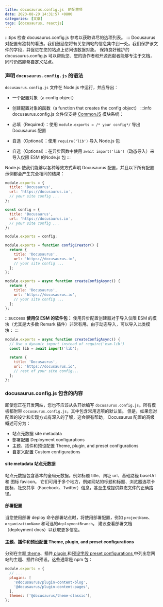 ```yaml
---
title: docusaurus.config.js  的配置项
date: 2023-08-20 14:31:57 +0800
categories: [文章]
tags: [docusaurus, reactjs]
---
```



:::tips
检查 docusaurus.config.js  参考以获取详尽的选项列表。
:::
Docusaurus 对配置有独特的看法。我们鼓励您将有关您网站的信息集中到一处。我们保护该文件的字段，并促进在您的站点上访问该数据对象。
保持良好维护的 docusaurus.config.js 可以帮助您、您的协作者和开源贡献者能够专注于文档，同时仍然能够自定义站点。

### 声明 `docusaurus.config.js` 的语法
`docusaurus.config.js` 文件在 Node.js 中运行，并应导出：

- 一个配置对象（a config object）
- 创建配置对象的函数（a function that creates the config object）
:::info
docusaurus.config.js 文件仅支持 [CommonJS](https://flaviocopes.com/commonjs/) 模块系统：

- 必填（Required）：使用 `module.exports = /* your config*/` 导出 Docusaurus 配置
- 自选（Optional）：使用 `require('lib')` 导入 Node.js 包
- 自选（Optional）：在异步函数中使用 `await import('lib')`（动态导入）来导入仅限 ESM 的Node.js 包
:::
 
Node.js 使我们能够以各种等效方式声明 Docusaurus 配置，并且以下所有配置示例都会产生完全相同的结果：
```javascript
module.exports = {
  title: 'Docusaurus',
  url: 'https://docusaurus.io',
  // your site config ...
};
```
```javascript
const config = {
  title: 'Docusaurus',
  url: 'https://docusaurus.io',
  // your site config ...
};

module.exports = config;
```
```javascript
module.exports = function configCreator() {
  return {
    title: 'Docusaurus',
    url: 'https://docusaurus.io',
    // your site config ...
  };
};
```
```javascript
module.exports = async function createConfigAsync() {
  return {
    title: 'Docusaurus',
    url: 'https://docusaurus.io',
    // your site config ...
  };
};
```
:::success
**使用仅 ESM 的软件包：**
使用异步配置创建器对于导入仅限 ESM 的模块（尤其是大多数 Remark 插件）非常有用。由于动态导入，可以导入此类模块：
:::
```javascript
module.exports = async function createConfigAsync() {
  // Use a dynamic import instead of require('esm-lib')
  const lib = await import('lib');

  return {
    title: 'Docusaurus',
    url: 'https://docusaurus.io',
    // rest of your site config...
  };
};
```
### docusaurus.config.js 包含的内容
即使您正在开发网站，您也不应该从头开始编写 `docusaurus.config.js`。所有模板都附带 `docusaurus.config.js`，其中包含常用选项的默认值。
但是，如果您对配置的设计和实现方式有深入的了解，这会很有帮助。
Docusaurus 配置的高级概述可分为：

- 站点元数据 site metadata
- 部署配置 Deployment configurations
- 主题、插件和预设配置 Theme, plugin, and preset configurations
- 自定义配置 Custom configurations
#### site metadata 站点元数据
站点元数据包含基本的全局元数据，例如标题 title、网址 url、基础路径 baseUrl 和 图标 favicon。
它们可用于多个地方，例如网站的标题和标题、浏览器选项卡图标、社交共享（Facebook、Twitter）信息，甚至生成提供静态文件的正确路径。
#### 部署配置
当您使用部署 deploy 命令部署站点时，将使用部署配置，例如 `projectName`、`organizationName` 和可选的`deploymentBranch`。
建议查看部署文档（deployment docs）以获取更多信息。
#### 主题、插件和预设配置 Theme, plugin, and preset configurations
分别在主题[ theme](https://www.docusaurus.cn/docs/using-plugins#using-themes)、插件[ plugin ](https://www.docusaurus.cn/docs/using-plugins)和[预设字段 preset configurations ](https://www.docusaurus.cn/docs/using-plugins#using-presets)中列出您网站的主题、插件和预设。这些通常是 npm 包：
```javascript
module.exports = {
  // ...
  plugins: [
    '@docusaurus/plugin-content-blog',
    '@docusaurus/plugin-content-pages',
  ],
  themes: ['@docusaurus/theme-classic'],
};
```
